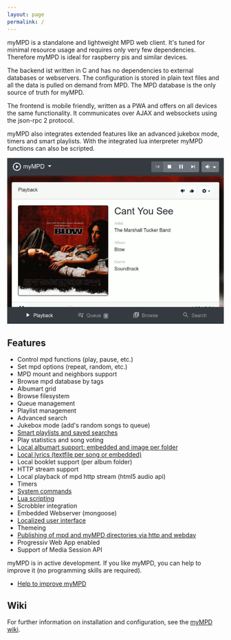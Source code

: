 ```yaml
---
layout: page
permalink: /
---
```


myMPD is a standalone and lightweight MPD web client. It's tuned for minimal resource usage and requires only very few dependencies. Therefore myMPD is ideal for raspberry pis and similar devices.

The backend ist written in C and has no dependencies to external databases or webservers. The configuration is stored in plain text files and all the data is pulled on demand from MPD. The MPD database is the only source of truth for myMPD.

The frontend is mobile friendly, written as a PWA and offers on all devices the same functionality. It communicates over AJAX and websockets using the json-rpc 2 protocol.

myMPD also integrates extended features like an advanced jukebox mode, timers and smart playlists. With the integrated lua interpreter myMPD functions can also be scripted.

![image](/assets/myMDPv6.0.0.gif)

## Features
- Control mpd functions (play, pause, etc.)
- Set mpd options (repeat, random, etc.)
- MPD mount and neighbors support
- Browse mpd database by tags
- Albumart grid
- Browse filesystem
- Queue management
- Playlist management
- Advanced search
- Jukebox mode (add's random songs to queue)
- [Smart playlists and saved searches](https://github.com/jcorporation/myMPD/wiki/Smart-playlists)
- Play statistics and song voting
- [Local albumart support: embedded and image per folder](https://github.com/jcorporation/myMPD/wiki/Albumart)
- [Local lyrics (textfile per song or embedded)](https://github.com/jcorporation/myMPD/wiki/Lyrics)
- Local booklet support (per album folder)
- HTTP stream support
- Local playback of mpd http stream (html5 audio api)
- Timers
- [System commands](https://github.com/jcorporation/myMPD/wiki/System-Commands)
- [Lua scripting](https://github.com/jcorporation/myMPD/wiki/Scripting)
- Scrobbler integration
- Embedded Webserver (mongoose)
- [Localized user interface](https://github.com/jcorporation/myMPD/wiki/Translating)
- Themeing
- [Publishing of mpd and myMPD directories via http and webdav](https://github.com/jcorporation/myMPD/wiki/Publishing-directories)
- Progressiv Web App enabled
- Support of Media Session API


myMPD is in active development. If you like myMPD, you can help to improve it (no programming skills are required).
- [Help to improve myMPD](https://github.com/jcorporation/myMPD/issues/167)

Wiki
----
For further information on installation and configuration, see the [myMPD wiki](https://github.com/jcorporation/myMPD/wiki).
